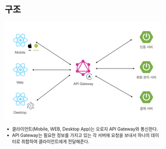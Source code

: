 # 구조

![이미지](./docs/images/architecture.png)

- 클라이언트(Mobile, WEB, Desktop App)는 오로지 API Gateway와 통신한다.
- API Gateway는 필요한 정보를 가지고 있는 각 서버에 요청을 보내서 하나의 데이터로 취합하여 클라이언트에게 전달해준다.